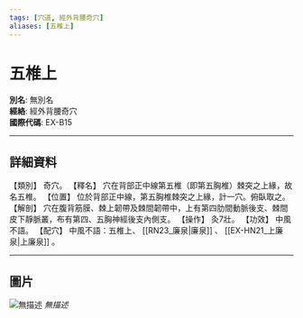 ```yaml
---
tags: [穴道, 經外背腰奇穴]
aliases: [五椎上]
---
```


# 五椎上

**別名**: 無別名  
**經絡**: 經外背腰奇穴  
**國際代碼**: EX-B15  

---

## 詳細資料
【類別】
奇穴。
【釋名】
穴在背部正中線第五椎（即第五胸椎）棘突之上緣，故名五椎。
【位置】
位於背部正中線，第五胸椎棘突之上緣，計一穴。俯臥取之。
【解剖】
穴在腹背筋膜、棘上韌帶及棘間韌帶中，上有第四肋間動脈後支、棘間皮下靜脈叢，布有第四、五胸神經後支內側支。
【操作】
灸7壯。
【功效】
中風不語。
【配穴】
中風不語：五椎上、 [[RN23_廉泉|廉泉]] 、 [[EX-HN21_上廉泉|上廉泉]] 。

---

## 圖片
![無描述](https://yibian.hopto.org/pic/shu16/431.gif)
_無描述_

